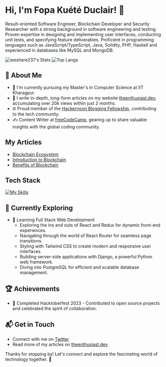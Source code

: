 # Hi, I'm Fopa Kuété Duclair! 👋

Result-oriented Software Engineer, Blockchain Developer and Security Researcher with a strong background in software engineering and testing. Proven expertise in designing and implementing user interfaces, conducting unit tests, and specifying feature deliverables. Proficient in programming languages such as JavaScript/TypeScript, Java, Solidity, PHP, Haskell and experienced in databases like MySQL and MongoDB.

![weshare237's Stats](https://github-readme-stats.vercel.app/api?username=weshare237&theme=vue-dark&show_icons=true&hide_border=true&count_private=true)
![Top Langs](https://github-readme-stats.vercel.app/api/top-langs/?username=weshare237&langs_count=8)

## 🚀 About Me

- 🔭 I'm currently pursuing my Master's in Computer Science at IIT Kharagpur.
- 📝 I write in-depth, long-form articles on my website [theenthusiast.dev](https://theenthusiast.dev), accumulating over 20k views within just 2 months.
- 🌐 Proud member of the [Hackernoon Blogging Fellowship](https://hackernoon.com/), contributing to the tech community.
- ✍️ Content Writer at [freeCodeCamp](https://www.freecodecamp.org/), gearing up to share valuable insights with the global coding community.

## My Articles
- [Blockchain Ecosystem](https://www.linkedin.com/pulse/blockchain-ecosystem-ubuntuassist-ul8se/?trackingId=%2FsQyRvf8SnijQegS0mpLAQ%3D%3D)
- [Introduction to Blockchain](https://www.linkedin.com/pulse/introduction-blockchain-itutorix-r43be/?trackingId=icqSRl4GS%2F%2BRVTL2OGLRmQ%3D%3D)
- [Benefits of Blockchain](https://www.linkedin.com/pulse/benefits-blockchain-itutorix-u7cbe/?trackingId=oP16FmVsQXGIkCbP%2BU22VA%3D%3D)


## Tech Stack
[![My Skills](https://skillicons.dev/icons?i=js,html,css,bash,docker,githubactions,haskell,idea,ai,java,latex,linux,maven,mysql,mongodb,idea,netlify,nodejs,npm,vite,tailwind,linux,spring,react,postman,postgres,regex,github,express,c)](https://skillicons.dev)

## 🌱 Currently Exploring

- 🚀 Learning Full Stack Web Development
  - Exploring the ins and outs of React and Redux for dynamic front-end experiences.
  - Navigating through the world of React Router for seamless page transitions.
  - Styling with Tailwind CSS to create modern and responsive user interfaces.
  - Building server-side applications with Django, a powerful Python web framework.
  - Diving into PostgreSQL for efficient and scalable database management.

 ## 🏆 Achievements

- 🌟 Completed Hacktoberfest 2023 - Contributed to open source projects and celebrated the spirit of collaboration.


## 📬 Get in Touch

- Connect with me on [Twitter](https://twitter.com/introvertedbot)
- Read more of my articles on [theenthusiast.dev](https://theenthusiast.dev)

Thanks for stopping by! Let's connect and explore the fascinating world of technology together. 🚀



<!--

Here are some ideas to get you started:

- 🔭 I’m currently working on ...
- 🌱 I’m currently learning ...
- 👯 I’m looking to collaborate on ...
- 🤔 I’m looking for help with ...
- 💬 Ask me about ...
- 📫 How to reach me: ...
- 😄 Pronouns: ...
- ⚡ Fun fact: ...
-->
